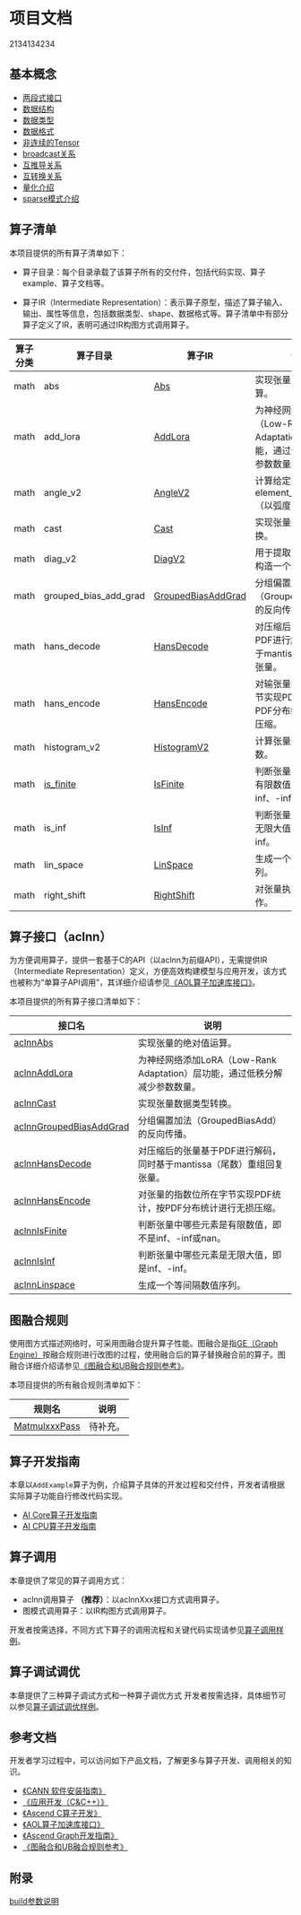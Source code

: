 # 项目文档
2134134234
## 基本概念
-   [两段式接口](./context/两段式接口.md)
-   [数据结构](./context/数据结构.md)
-   [数据类型](./context/数据类型.md)
-   [数据格式](./context/数据格式.md)
-   [非连续的Tensor](./context/非连续的Tensor.md)
-   [broadcast关系](./context/broadcast关系.md)
-   [互推导关系](./context/互推导关系.md)
-   [互转换关系](./context/互转换关系.md)
-   [量化介绍](./context/量化介绍.md)
-   [sparse模式介绍](./context/sparse_mode参数说明.md)

## 算子清单

本项目提供的所有算子清单如下：

- 算子目录：每个目录承载了该算子所有的交付件，包括代码实现、算子example、算子文档等。

- 算子IR（Intermediate Representation）：表示算子原型，描述了算子输入、输出、属性等信息，包括数据类型、shape、数据格式等。算子清单中有部分算子定义了IR，表明可通过IR构图方式调用算子。

| 算子分类    | 算子目录                                     | 算子IR                                                                                           | 说明                             |
|---------|------------------------------------------|------------------------------------------------------------------------------------------------|---------------------------------|
| math    | abs                                      | [Abs](../math/abs/op_graph/abs_proto.h)                                                        | 实现张量的绝对值运算。        |
|math| add_lora                                 | [AddLora](../math/add_lora/op_graph/add_lora_proto.h)                                      |为神经网络添加LoRA（Low-Rank Adaptation）层功能，通过低秩分解减少参数数量。|
|math| angle_v2                                 | [AngleV2](../math/angle_v2/op_graph/angle_v2_proto.h)                                      |计算给定输入张量的element_wise angle（以弧度为单位）。|
|math| cast                                     | [Cast](../math/cast/op_graph/cast_proto.h)                                                 |实现张量数据类型转换。|
|math| diag_v2                                  | [DiagV2](../math/diag_v2/op_graph/diag_v2_proto.h)                                         |用于提取对角线元素或构造一个对角矩阵。|
|math| grouped_bias_add_grad                    | [GroupedBiasAddGrad](../math/grouped_bias_add_grad/op_graph/grouped_bias_add_grad_proto.h) |分组偏置加法（GroupedBiasAdd）的反向传播。|
|math| hans_decode                              | [HansDecode](../math/hans_decode/op_graph/hans_decode_proto.h)                             |对压缩后的张量基于PDF进行解码，同时基于mantissa重组回复张量。|
|math| hans_encode                              | [HansEncode](../math/hans_encode/op_graph/hans_encode_proto.h)                             |对输张量指数位所在字节实现PDF统计，按PDF分布统计进行无损压缩。|
|math| histogram_v2                             | [HistogramV2](../math/histogram_v2/op_graph/histogram_v2_proto.h)                          |计算张量值分布的函数。|
|math| [is_finite](../math/is_finite/README.md) | [IsFinite](../math/is_finite/op_graph/is_finite_proto.h)                                       | 判断张量中哪些元素是有限数值，即不是inf、-inf或nan。 |
|math| is_inf                                   | [IsInf](../math/is_inf/op_graph/is_inf_proto.h)                                            |判断张量中哪些元素是无限大值，即是inf、-inf。|
|math| lin_space                                | [LinSpace](../math/lin_space/op_graph/lin_space_proto.h)                                   |生成一个等间隔数值序列。|
|math| right_shift                              | [RightShift](../math/right_shift/op_graph/right_shift_proto.h)                             |对张量执行按位右移操作。|

## 算子接口（aclnn）

为方便调用算子，提供一套基于C的API（以aclnn为前缀API），无需提供IR（Intermediate Representation）定义，方便高效构建模型与应用开发，该方式也被称为“单算子API调用”，其详细介绍请参见[《AOL算子加速库接口》](https://hiascend.com/document/redirect/CannCommunityOplist)。

本项目提供的所有算子接口清单如下：

|    接口名   |      说明     |
|-----------|------------|
|[aclnnAbs](../math/abs/docs/aclnnAbs.md)|实现张量的绝对值运算。|
|[aclnnAddLora](../math/add_lora/docs/aclnnAddLora.md)|为神经网络添加LoRA（Low-Rank Adaptation）层功能，通过低秩分解减少参数数量。|
|[aclnnCast](../math/cast/docs/aclnnCast.md)|实现张量数据类型转换。|
|[aclnnGroupedBiasAddGrad](../math/grouped_bias_add_grad/docs/aclnnGroupedBiasAddGrad.md)|分组偏置加法（GroupedBiasAdd）的反向传播。|
|[aclnnHansDecode](../math/hans_decode/docs/aclnnHansDecode.md)|对压缩后的张量基于PDF进行解码，同时基于mantissa（尾数）重组回复张量。|
|[aclnnHansEncode](../math/hans_encode/docs/aclnnHansEncode.md)|对张量的指数位所在字节实现PDF统计，按PDF分布统计进行无损压缩。|
| [aclnnIsFinite](../math/is_finite/docs/aclnnIsFinite.md) | 判断张量中哪些元素是有限数值，即不是inf、-inf或nan。 |
| [aclnnIsInf](../math/is_inf/docs/aclnnIsInf.md) | 判断张量中哪些元素是无限大值，即是inf、-inf。 |
| [aclnnLinspace](../math/lin_space/docs/aclnnLinspace.md) | 生成一个等间隔数值序列。 |

## 图融合规则

使用图方式描述网络时，可采用图融合提升算子性能。图融合是指[GE（Graph Engine）](https://www.hiascend.com/cann/graph-engine)按融合规则进行改图的过程，使用融合后的算子替换融合前的算子。图融合详细介绍请参见[《图融合和UB融合规则参考》](https://hiascend.com/document/redirect/CannCommunitygraphubfusionref)。

本项目提供的所有融合规则清单如下：

|  规则名  |    说明    |
|---------|------------|
|[MatmulxxxPass](../math/xxx/xx.md)|待补充。|

## 算子开发指南

本章以`AddExample`算子为例，介绍算子具体的开发过程和交付件，开发者请根据实际算子功能自行修改代码实现。
- [AI Core算子开发指南](../docs/context/AI%20Core算子开发指南.md)
- [AI CPU算子开发指南](../docs/context/AI%20CPU算子开发指南.md)

## 算子调用

本章提供了常见的算子调用方式：

- aclnn调用算子 **（推荐）**：以aclnnXxx接口方式调用算子。
- 图模式调用算子：以IR构图方式调用算子。

开发者按需选择，不同方式下算子的调用流程和关键代码实现请参见[算子调用样例](./context/算子调用样例.md)。

## 算子调试调优

本章提供了三种算子调试方式和一种算子调优方式
开发者按需选择，具体细节可以参见[算子调试调优样例](./context/算子调试调优样例.md)。


## 参考文档

开发者学习过程中，可以访问如下产品文档，了解更多与算子开发、调用相关的知识。

- [《CANN 软件安装指南》](https://hiascend.com/document/redirect/CannCommunityInstSoftware)
- [《应用开发（C&C++）》](https://hiascend.com/document/redirect/CannCommunityInferWizard)
- [《Ascend C算子开发》](https://hiascend.com/document/redirect/CannCommunityAscendCQuick)
- [《AOL算子加速库接口》](https://hiascend.com/document/redirect/CannCommunityOplist)
- [《Ascend Graph开发指南》](https://hiascend.com/document/redirect/CannCommunityAscendGraph)
- [《图融合和UB融合规则参考》](https://hiascend.com/document/redirect/CannCommunitygraphubfusionref)

## 附录

[build参数说明](context/build参数说明.md)
